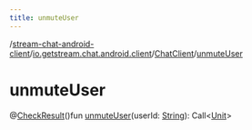 ```yaml
---
title: unmuteUser
---
```

/[stream-chat-android-client](../../index.md)/[io.getstream.chat.android.client](../index.md)/[ChatClient](index.md)/[unmuteUser](unmuteUser.md)  
  
  
  
# unmuteUser  
@[CheckResult](https://developer.android.com/reference/kotlin/androidx/annotation/CheckResult.html)()fun [unmuteUser](unmuteUser.md)(userId: [String](https://kotlinlang.org/api/latest/jvm/stdlib/kotlin/-string/index.html)): Call&lt;[Unit](https://kotlinlang.org/api/latest/jvm/stdlib/kotlin/-unit/index.html)&gt;
